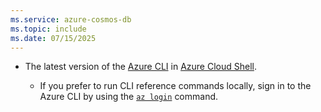 ```yaml
---
ms.service: azure-cosmos-db
ms.topic: include
ms.date: 07/15/2025
---
```


- The latest version of the [Azure CLI](/cli/azure) in [Azure Cloud Shell](/azure/cloud-shell).

  - If you prefer to run CLI reference commands locally, sign in to the Azure CLI by using the [`az login`](/cli/azure/reference-index#az-login) command.
